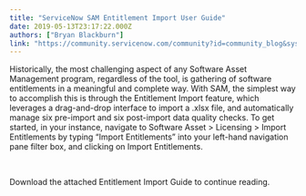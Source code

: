 ```yaml
---
title: "ServiceNow SAM Entitlement Import User Guide"
date: 2019-05-13T23:17:22.000Z
authors: ["Bryan Blackburn"]
link: "https://community.servicenow.com/community?id=community_blog&sys_id=c3826f07db193f4cfff8a345ca961980"
---
```

<p>Historically, the most challenging aspect of any Software Asset Management program, regardless of the tool, is gathering of software entitlements in a meaningful and complete way. With SAM, the simplest way to accomplish this is through the Entitlement Import feature, which leverages a drag-and-drop interface to import a .xlsx file, and automatically manage six pre-import and six post-import data quality checks. To get started, in your instance, navigate to Software Asset &gt; Licensing &gt; Import Entitlements by typing “Import Entitlements” into your left-hand navigation pane filter box, and clicking on Import Entitlements.</p>
<p> </p>
<p>Download the attached Entitlement Import Guide to continue reading.</p>